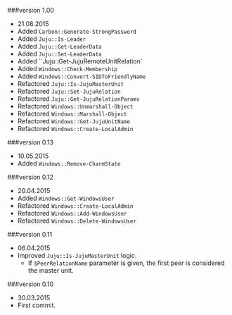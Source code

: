 ###version 1.00
  - 21.08.2015
  - Added ``Carbon::Generate-StrongPassword``
  - Added ``Juju::Is-Leader``
  - Added ``Juju::Get-LeaderData``
  - Added ``Juju::Set-LeaderData``
  - Added ``Juju::Get-JujuRemoteUnitRelation`
  - Added ``Windows::Check-Membership``
  - Added ``Windows::Convert-SIDToFriendlyName``
  - Refactored ``Juju::Is-JujuMasterUnit``
  - Refactored ``Juju::Set-JujuRelation``
  - Refactored ``Juju::Get-JujuRelationParams``
  - Refactored ``Windows::Unmarshall-Object``
  - Refactored ``Windows::Marshall-Object``
  - Refactored ``Windows::Get-JujuUnitName``
  - Refactored ``Windows::Create-LocalAdmin``

###version 0.13
  - 10.05.2015
  - Added ``Windows::Remove-CharmState``

###version 0.12
  - 20.04.2015
  - Added ``Windows::Get-WindowsUser``
  - Refactored ``Windows::Create-LocalAdmin``
  - Refactored ``Windows::Add-WindowsUser``
  - Refactored ``Windows::Delete-WindowsUser``

###version 0.11
  - 06.04.2015
  - Improved ``Juju::Is-JujuMasterUnit`` logic.
    - If ``$PeerRelationName`` parameter is given, the first peer is considered the master unit.

###version 0.10
  - 30.03.2015
  - First commit.